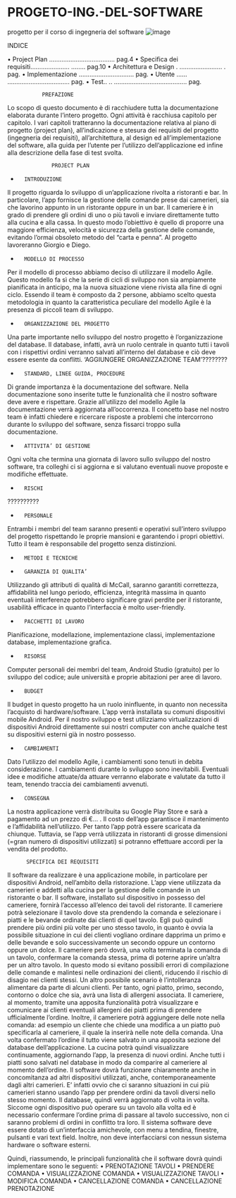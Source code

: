 # PROGETO-ING.-DEL-SOFTWARE
progetto per il corso di ingegneria del software
![image](https://user-images.githubusercontent.com/119944651/206684594-fb35fd4d-f10b-4575-baa0-97eb58bf8c1d.png)





                                    
                                 



INDICE

•	Project Plan ……………………………....    pag.4
•	Specifica dei requisiti…………....…... ……..    pag.10
•	Architettura e Design . …………………… .    pag.
•	Implementazione ………………………….    pag.
•	Utente …… ……………………………..    pag.
•	Test.. .. …………………………………..    pag.
















               PREFAZIONE

Lo scopo di questo documento è di racchiudere tutta la documentazione elaborata durante l’intero progetto. 
Ogni attività è racchiusa capitolo per capitolo.
I vari capitoli tratteranno la documentazione relativa al piano di progetto (project plan), all’indicazione e stesura dei requisiti del progetto (ingegneria dei requisiti), all’architettura, al design ed all’implementazione del software, alla guida per l’utente per l’utilizzo dell’applicazione ed infine alla descrizione della fase di test svolta. 









                  PROJECT PLAN


-       INTRODUZIONE 

Il progetto riguarda lo sviluppo di un’applicazione rivolta a ristoranti e bar. In particolare, l’app fornisce la gestione delle comande prese dai camerieri, sia che lavorino appunto in un ristorante oppure in un bar. Il cameriere è in grado di prendere gli ordini di uno o più tavoli e inviare direttamente tutto alla cucina e alla cassa. In questo modo l’obiettivo è quello di proporre una maggiore efficienza, velocità e sicurezza della gestione delle comande, evitando l’ormai obsoleto metodo del “carta e penna”. Al progetto lavoreranno Giorgio e Diego.


 
-       MODELLO DI PROCESSO

Per il modello di processo abbiamo deciso di utilizzare il modello Agile. Questo modello fa sì che la serie di cicli di sviluppo non sia ampiamente pianificata in anticipo, ma la nuova situazione viene rivista alla fine di ogni ciclo. Essendo il team è composto da 2 persone, abbiamo scelto questa metodologia in quanto la caratteristica peculiare del modello Agile è la presenza di piccoli team di sviluppo.


 
-       ORGANIZZAZIONE DEL PROGETTO

Una parte importante nello sviluppo del nostro progetto è l’organizzazione del database. Il database, infatti, avrà un ruolo centrale in quanto tutti i tavoli con i rispettivi ordini verranno salvati all’interno del database e ciò deve essere esente da conflitti. 
‘AGGIUNGERE ORGANIZZAZIONE TEAM’????????


 
-       STANDARD, LINEE GUIDA, PROCEDURE

Di grande importanza è la documentazione del software. Nella documentazione sono inserite tutte le funzionalità che il nostro software deve avere e rispettare. Grazie all’utilizzo del modello Agile la documentazione verrà aggiornata all’occorrenza. Il concetto base nel nostro team è infatti chiedere e ricercare risposte a problemi che intercorrono durante lo sviluppo del software, senza fissarci troppo sulla documentazione.


 
-       ATTIVITA’ DI GESTIONE

Ogni volta che termina una giornata di lavoro sullo sviluppo del nostro software, tra colleghi ci si aggiorna e si valutano eventuali nuove proposte e modifiche effettuate. 


 
-       RISCHI 

??????????
 


-       PERSONALE

Entrambi i membri del team saranno presenti e operativi sull’intero sviluppo del progetto rispettando le proprie mansioni e garantendo i propri obiettivi. Tutto il team è responsabile del progetto senza distinzioni.



 
-       METODI E TECNICHE


 
-       GARANZIA DI QUALITA’

Utilizzando gli attributi di qualità di McCall, saranno garantiti correttezza, affidabilità nel lungo periodo, efficienza, integrità massima in quanto eventuali interferenze potrebbero significare gravi perdite per il ristorante, usabilità efficace in quanto l’interfaccia è molto user-friendly.



-       PACCHETTI DI LAVORO

Pianificazione, modellazione, implementazione classi, implementazione database, implementazione grafica.
 






-       RISORSE 

Computer personali dei membri del team, Android Studio (gratuito) per lo sviluppo del codice; aule università e proprie abitazioni per aree di lavoro.
 

 
-       BUDGET

Il budget in questo progetto ha un ruolo ininfluente, in quanto non necessita l’acquisto di hardware/software. L’app verrà installata su comuni dispositivi mobile Android. Per il nostro sviluppo e test utilizziamo virtualizzazioni di dispositivi Android direttamente sui nostri computer con anche qualche test su dispositivi esterni già in nostro possesso.  
 

-       CAMBIAMENTI 

Dato l’utilizzo del modello Agile, i cambiamenti sono tenuti in debita considerazione. I cambiamenti durante lo sviluppo sono inevitabili. Eventuali idee e modifiche attuate/da attuare verranno elaborate e valutate da tutto il team, tenendo traccia dei cambiamenti avvenuti. 
 


-       CONSEGNA

La nostra applicazione verrà distribuita su Google Play Store e sarà a pagamento ad un prezzo di €… . Il costo dell’app garantisce il mantenimento e l’affidabilità nell’utilizzo. Per tanto l’app potrà essere scaricata da chiunque. Tuttavia, se l’app verrà utilizzata in ristoranti di grosse dimensioni (=gran numero di dispositivi utilizzati) si potranno effettuare accordi per la vendita del prodotto.


















          SPECIFICA DEI REQUISITI

Il software da realizzare è una applicazione mobile, in particolare per dispositivi Android, nell’ambito della ristorazione. L’app viene utilizzata da camerieri e addetti alla cucina per la gestione delle comande in un ristorante o bar. Il software, installato sul dispositivo in possesso del cameriere, fornirà l’accesso all’elenco dei tavoli del ristorante. 
Il cameriere potrà selezionare il tavolo dove sta prendendo la comanda e selezionare i piatti e le bevande ordinate dai clienti di quel tavolo. Egli può quindi prendere più ordini più volte per uno stesso tavolo, in quanto è ovvia la possibile situazione in cui dei clienti vogliano ordinare dapprima un primo e delle bevande e solo successivamente un secondo oppure un contorno oppure un dolce. 
Il cameriere però dovrà, una volta terminata la comanda di un tavolo, confermare la comanda stessa, prima di poterne aprire un’altra per un altro tavolo. In questo modo si evitano possibili errori di compilazione delle comande e malintesi nelle ordinazioni dei clienti, riducendo il rischio di disagio nei clienti stessi. 
Un altro possibile scenario è l’intolleranza alimentare da parte di alcuni clienti. Per tanto, ogni piatto, primo, secondo, contorno o dolce che sia, avrà una lista di allergeni associata. Il cameriere, al momento, tramite una apposita funzionalità potrà visualizzare e comunicare ai clienti eventuali allergeni dei piatti prima di prendere ufficialmente l’ordine. 
Inoltre, il cameriere potrà aggiungere delle note nella comanda: ad esempio un cliente che chiede una modifica a un piatto può specificarla al cameriere, il quale la inserirà nelle note della comanda. 
Una volta confermato l’ordine il tutto viene salvato in una apposita sezione del database dell’applicazione. 
La cucina potrà quindi visualizzare continuamente, aggiornando l’app, la presenza di nuovi ordini. Anche tutti i piatti sono salvati nel database in modo da comparire al cameriere al momento dell’ordine. 
Il software dovrà funzionare chiaramente anche in concomitanza ad altri dispositivi utilizzati, anche, contemporaneamente dagli altri camerieri. E’ infatti ovvio che ci saranno situazioni in cui più camerieri stanno usando l’app per prendere ordini da tavoli diversi nello stesso momento. Il database, quindi verrà aggiornato di volta in volta. 
Siccome ogni dispositivo può operare su un tavolo alla volta ed è necessario confermare l’ordine prima di passare al tavolo successivo, non ci saranno problemi di ordini in conflitto tra loro. 
Il sistema software deve essere dotato di un’interfaccia amichevole, con menu a tendina, finestre, pulsanti e vari text field. Inoltre, non deve interfacciarsi con nessun sistema hardware o software esterni.

Quindi, riassumendo, le principali funzionalità che il software dovrà quindi implementare sono le seguenti: 
•	PRENOTAZIONE TAVOLI
•	PRENDERE COMANDA
•	VISUALIZZAZIONE COMANDA
•	VISUALIZZAZIONE TAVOLI
•	MODIFICA COMANDA
•	CANCELLAZIONE COMANDA
•	CANCELLAZIONE PRENOTAZIONE


